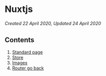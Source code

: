# Nuxtjs

###### Created 22 April 2020, Updated 24 April 2020

## Contents

1. [Standard page](/nuxt/standard)
1. [Store](/nuxt/store)
1. [Images](/nuxt/images)
1. [Router go back](/nuxt/routerback)
